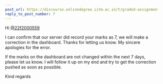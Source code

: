 ```yaml
---
post_url: https://discourse.onlinedegree.iitm.ac.in/t/graded-assignments-dashboard-scores-incorrect-missing/166816/8
reply_to_post_number: 7
---
```

Hi [@22f2000559](/u/22f2000559)

I can confirm that our server did record your marks as 7, we will make a correction in the dashboard. Thanks for letting us know. My sincere apologies for the error.

If the marks on the dashboard are not changed within the next 7 days, please let us know. I will follow it up on my end and try to get the correction pushed as soon as possible.

Kind regards